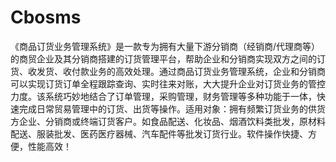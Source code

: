 # Cbosms
 《商品订货业务管理系统》是一款专为拥有大量下游分销商（经销商/代理商等）的商贸企业及其分销商搭建的订货管理平台，帮助企业和分销商实现双方之间的订货、收发货、收付款业务的高效处理。通过商品订货业务管理系统，企业和分销商可以实现订货订单全程跟踪查询、实时往来对账，大大提升企业对订货业务的管控力度。该系统巧妙地结合了订单管理，采购管理，财务管理等多种功能于一体，快速完成日常贸易管理中的订货、出货等操作。适用对象：拥有频繁订货业务的供货方企业、分销商或终端订货客户。如食品配送、化妆品、烟酒饮料类批发，原材料配送、服装批发、医药医疗器械、汽车配件等批发订货行业。软件操作快捷、方便，性能高效！
